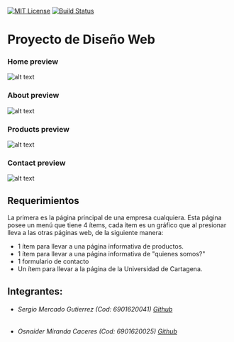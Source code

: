 [![MIT License](https://img.shields.io/npm/l/starwars-names.svg?style=flat-square)](http://opensource.org/licenses/MIT) [![Build Status](https://travis-ci.org/joemccann/dillinger.svg?branch=master)](https://travis-ci.org/joemccann/ARAT)

# Proyecto de Diseño Web

### Home preview

![alt text](./screenshot/home.png)

### About preview

![alt text](./screenshot/about.png)

### Products preview

![alt text](./screenshot/products.png)

### Contact preview

![alt text](./screenshot/contact.png)

## Requerimientos

La primera es la página principal de una empresa cualquiera. Esta página posee un menú que tiene 4 ítems, cada ítem es un gráfico que al presionar lleva a las otras páginas web, de la siguiente manera:

- 1 ítem para llevar a una página informativa de productos.
- 1 ítem para llevar a una página informativa de "quienes somos?"
- 1 formulario de contacto
- Un ítem para llevar a la página de la Universidad de Cartagena.

## Integrantes:

- ###### Sergio Mercado Gutierrez (Cod: 6901620041) [Github](https://github.com/smercadog14)
- ###### Osnaider Miranda Caceres (Cod: 6901620025) [Github](https://github.com/oscles)
